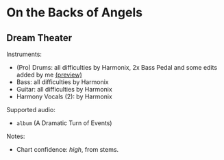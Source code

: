 # On the Backs of Angels

## Dream Theater

Instruments:

  * (Pro) Drums: all difficulties by Harmonix, 2x Bass Pedal and some edits added by me
    [(preview)](http://pages.cs.wisc.edu/~tolly/customs/?artist=dream-theater&title=on-the-backs-of-angels)
  * Bass: all difficulties by Harmonix
  * Guitar: all difficulties by Harmonix
  * Harmony Vocals (2): by Harmonix

Supported audio:

  * `album` (A Dramatic Turn of Events)

Notes:

  * Chart confidence: *high*, from stems.
